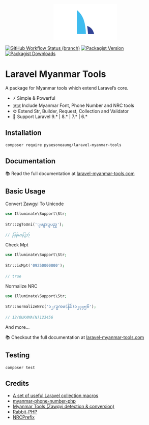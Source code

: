 <p align="center">
<a href="https://laravel-myanmar-tools.com" target="_blank"><img src="https://raw.githubusercontent.com/PyaeSoneAungRgn/laravel-myanmar-tools/main/docs/assets/images/logo.png" width="200"></a>
</p>

[![GitHub Workflow Status (branch)](https://img.shields.io/github/workflow/status/PyaeSoneAungRgn/laravel-myanmar-tools/Run%20tests/main?label=tests)](https://github.com/PyaeSoneAungRgn/laravel-myanmar-tools/actions/workflows/run-tests.yml)
[![Packagist Version](https://img.shields.io/packagist/v/pyaesoneaung/laravel-myanmar-tools)](https://packagist.org/packages/pyaesoneaung/laravel-myanmar-tools)
[![Packagist Downloads](https://img.shields.io/packagist/dt/pyaesoneaung/laravel-myanmar-tools)](https://packagist.org/packages/pyaesoneaung/laravel-myanmar-tools)

# Laravel Myanmar Tools

A package for Myanmar tools which extend Laravel’s core.

- ⚡️ Simple & Powerful
- 🇲🇲 Include Myanmar Font, Phone Number and NRC tools
- ⚙️ Extend Str, Builder, Request, Collection and Validator
- 🤝 Support Laravel 9.\* | 8.\* | 7.\* | 6.\*

## Installation

```bash
composer require pyaesoneaung/laravel-myanmar-tools
```

## Documentation

📚 Read the full documentation at [laravel-myanmar-tools.com](https://laravel-myanmar-tools.com)

## Basic Usage

Convert Zawgyi To Unicode

```php
use Illuminate\Support\Str;

Str::zgToUni('ျမန္မာျပည္');

// မြန်မာပြည်
```

Check Mpt

```php
use Illuminate\Support\Str;

Str::isMpt('09250000000');

// true
```

Normalize NRC

```php
use Illuminate\Support\Str;

Str::normalizeNrc('၁၂/ဥကမ(နိုင်)၁၂၃၄၅၆');

// 12/OUKAMA(N)123456
```

And more...

📚 Checkout the full documentation at [laravel-myanmar-tools.com](https://laravel-myanmar-tools.com)

## Testing

```bash
composer test
```

## Credits

- [A set of useful Laravel collection macros](https://github.com/spatie/laravel-collection-macros)
- [myanmar-phone-number-php](https://github.com/johnreginald/myanmar-phone-number-php)
- [Myanmar Tools (Zawgyi detection & conversion)](https://github.com/google/myanmar-tools)
- [Rabbit-PHP](https://github.com/Rabbit-Converter/Rabbit-PHP)
- [NRCPrefix](https://github.com/greenlikeorange/NRCPrefix)

